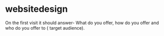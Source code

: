 # websitedesign
On the first visit it should answer- What do you offer, how do you offer and who do you offer to ( target audience).
